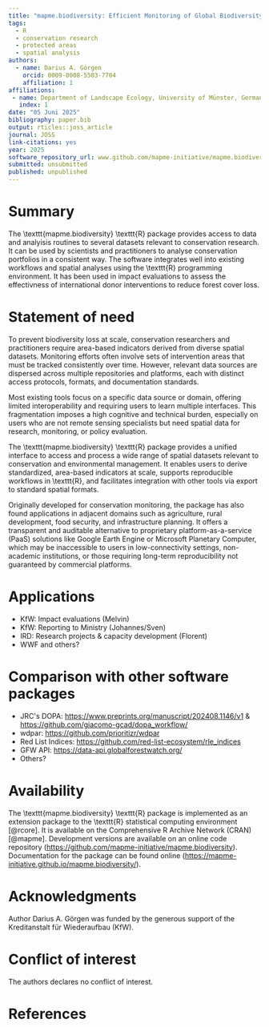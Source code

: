 ```yaml
---
title: "mapme.biodiversity: Efficient Monitoring of Global Biodiversity Portfolios"
tags:
  - R
  - conservation research
  - protected areas
  - spatial analysis
authors:
  - name: Darius A. Görgen
    orcid: 0009-0008-5503-7704
    affiliation: 1
affiliations:
 - name: Department of Landscape Ecology, University of Münster, Germany
   index: 1
date: "05 Juni 2025"
bibliography: paper.bib
output: rticles::joss_article
journal: JOSS
link-citations: yes
year: 2025
software_repository_url: www.github.com/mapme-initiative/mapme.biodiversity
submitted: unsubmitted
published: unpublished
---
```


# Summary

The \texttt{mapme.biodiversity} \texttt{R} package provides access to data and
analyisis routines to several datasets relevant to conservation research. It can
be used by scientists and practitioners to analyse conservation portfolios in a
consistent way. The software integrates well into existing workflows and spatial
analyses using the \texttt{R} programming environment. It has been used in impact
evaluations to assess the effectivness of international donor interventions to
reduce forest cover loss.

# Statement of need

To prevent biodiversity loss at scale, conservation researchers and practitioners require area-based indicators derived from diverse spatial datasets. Monitoring efforts often involve sets of intervention areas that must be tracked consistently over time. However, relevant data sources are dispersed across multiple repositories and platforms, each with distinct access protocols, formats, and documentation standards.

Most existing tools focus on a specific data source or domain, offering limited interoperability and requiring users to learn multiple interfaces. This fragmentation imposes a high cognitive and technical burden, especially on users who are not remote sensing specialists but need spatial data for research, monitoring, or policy evaluation.

The \texttt{mapme.biodiversity} \texttt{R} package provides a unified interface to access and process a wide range of spatial datasets relevant to conservation and environmental management. It enables users to derive standardized, area-based indicators at scale, supports reproducible workflows in \texttt{R}, and facilitates integration with other tools via export to standard spatial formats.

Originally developed for conservation monitoring, the package has also found applications in adjacent domains such as agriculture, rural development, food security, and infrastructure planning. It offers a transparent and auditable alternative to proprietary platform-as-a-service (PaaS) solutions like Google Earth Engine or Microsoft Planetary Computer, which may be inaccessible to users in low-connectivity settings, non-academic institutions, or those requiring long-term reproducibility not guaranteed by commercial platforms.

# Applications

- KfW: Impact evaluations (Melvin)
- KfW: Reporting to Ministry (Johannes/Sven)
- IRD: Research projects & capacity development (Florent)
- WWF and others?

# Comparison with other software packages

- JRC's DOPA: https://www.preprints.org/manuscript/202408.1146/v1 & https://github.com/giacomo-gcad/dopa_workflow/
- wdpar: https://github.com/prioritizr/wdpar
- Red List Indices: https://github.com/red-list-ecosystem/rle_indices
- GFW API: https://data-api.globalforestwatch.org/
- Others?

# Availability

The \texttt{mapme.biodiversity} \texttt{R} package is implemented as an extension
package to the \texttt{R} statistical computing environment [@rcore]. It is
available on the Comprehensive R Archive Network (CRAN) [@mapme]. Development
versions are available on an online code repository (<https://github.com/mapme-initiative/mapme.biodiversity>).
Documentation for the package can be found online (<https://mapme-initiative.github.io/mapme.biodiversity/>).

# Acknowledgments

Author Darius A. Görgen was funded by the generous support of the Kreditanstalt für Wiederaufbau (KfW).

# Conflict of interest

The authors declares no conflict of interest.

# References
